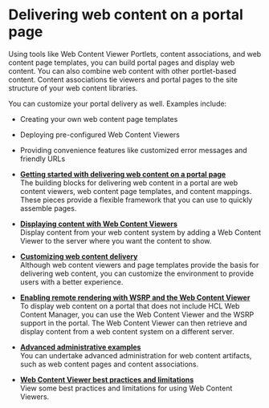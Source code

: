 # Delivering web content on a portal page

Using tools like Web Content Viewer Portlets, content associations, and web content page templates, you can build portal pages and display web content. You can also combine web content with other portlet-based content. Content associations tie viewers and portal pages to the site structure of your web content libraries.

You can customize your portal delivery as well. Examples include:

-   Creating your own web content page templates
-   Deploying pre-configured Web Content Viewers
-   Providing convenience features like customized error messages and friendly URLs

-   **[Getting started with delivering web content on a portal page](../deliver_webcontent_on_portal/getting_started/index.md)**  
The building blocks for delivering web content in a portal are web content viewers, web content page templates, and content mappings. These pieces provide a flexible framework that you can use to quickly assemble pages.
-   **[Displaying content with Web Content Viewers](../deliver_webcontent_on_portal/displaying_content/index.md)**  
Display content from your web content system by adding a Web Content Viewer to the server where you want the content to show.
-   **[Customizing web content delivery](../deliver_webcontent_on_portal/customizing_content/index.md)**  
Although web content viewers and page templates provide the basis for delivering web content, you can customize the environment to provide users with a better experience.
-   **[Enabling remote rendering with WSRP and the Web Content Viewer](../deliver_webcontent_on_portal/enable_remote_render_wsrp/index.md)**  
To display web content on a portal that does not include HCL Web Content Manager, you can use the Web Content Viewer and the WSRP support in the portal. The Web Content Viewer can then retrieve and display content from a web content system on a different server.
-   **[Advanced administrative examples](../deliver_webcontent_on_portal/advance_adm_sample/index.md)**  
You can undertake advanced administration for web content artifacts, such as web content pages and content associations.
-   **[Web Content Viewer best practices and limitations](wcm_config_delivery_portlet_bestpractice.md)**  
View some best practices and limitations for using Web Content Viewers.


